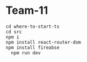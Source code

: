 # Team-11
    cd where-to-start-ts
    cd src
    npm i  
    npm install react-router-dom
    npm install fireabse
      npm run dev